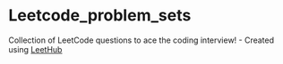 # Leetcode_problem_sets
Collection of LeetCode questions to ace the coding interview! - Created using [LeetHub](https://github.com/QasimWani/LeetHub)
